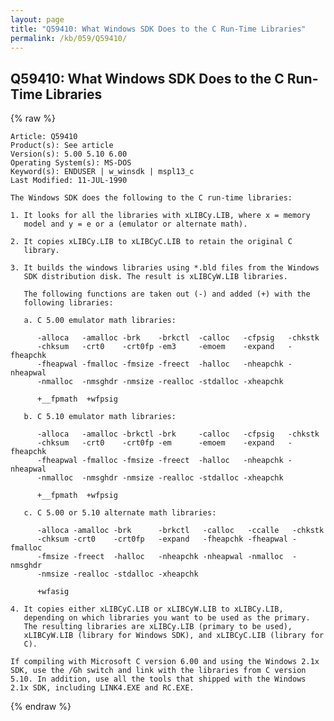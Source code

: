 ```yaml
---
layout: page
title: "Q59410: What Windows SDK Does to the C Run-Time Libraries"
permalink: /kb/059/Q59410/
---
```


## Q59410: What Windows SDK Does to the C Run-Time Libraries

{% raw %}

	Article: Q59410
	Product(s): See article
	Version(s): 5.00 5.10 6.00
	Operating System(s): MS-DOS
	Keyword(s): ENDUSER | w_winsdk | mspl13_c
	Last Modified: 11-JUL-1990
	
	The Windows SDK does the following to the C run-time libraries:
	
	1. It looks for all the libraries with xLIBCy.LIB, where x = memory
	   model and y = e or a (emulator or alternate math).
	
	2. It copies xLIBCy.LIB to xLIBCyC.LIB to retain the original C
	   library.
	
	3. It builds the windows libraries using *.bld files from the Windows
	   SDK distribution disk. The result is xLIBCyW.LIB libraries.
	
	   The following functions are taken out (-) and added (+) with the
	   following libraries:
	
	   a. C 5.00 emulator math libraries:
	
	      -alloca   -amalloc -brk    -brkctl  -calloc   -cfpsig   -chkstk
	      -chksum   -crt0    -crt0fp -em3     -emoem    -expand   -fheapchk
	      -fheapwal -fmalloc -fmsize -freect  -halloc   -nheapchk -nheapwal
	      -nmalloc  -nmsghdr -nmsize -realloc -stdalloc -xheapchk
	
	      +__fpmath  +wfpsig
	
	   b. C 5.10 emulator math libraries:
	
	      -alloca   -amalloc -brkctl -brk     -calloc   -cfpsig   -chkstk
	      -chksum   -crt0    -crt0fp -em      -emoem    -expand   -fheapchk
	      -fheapwal -fmalloc -fmsize -freect  -halloc   -nheapchk -nheapwal
	      -nmalloc  -nmsghdr -nmsize -realloc -stdalloc -xheapchk
	
	      +__fpmath  +wfpsig
	
	   c. C 5.00 or 5.10 alternate math libraries:
	
	      -alloca -amalloc -brk      -brkctl   -calloc   -ccalle   -chkstk
	      -chksum -crt0    -crt0fp   -expand   -fheapchk -fheapwal -fmalloc
	      -fmsize -freect  -halloc   -nheapchk -nheapwal -nmalloc  -nmsghdr
	      -nmsize -realloc -stdalloc -xheapchk
	
	      +wfasig
	
	4. It copies either xLIBCyC.LIB or xLIBCyW.LIB to xLIBCy.LIB,
	   depending on which libraries you want to be used as the primary.
	   The resulting libraries are xLIBCy.LIB (primary to be used),
	   xLIBCyW.LIB (library for Windows SDK), and xLIBCyC.LIB (library for
	   C).
	
	If compiling with Microsoft C version 6.00 and using the Windows 2.1x
	SDK, use the /Gh switch and link with the libraries from C version
	5.10. In addition, use all the tools that shipped with the Windows
	2.1x SDK, including LINK4.EXE and RC.EXE.

{% endraw %}
